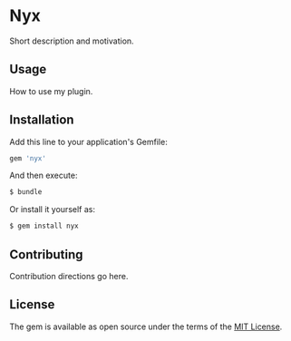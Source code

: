 # Nyx
Short description and motivation.

## Usage
How to use my plugin.

## Installation
Add this line to your application's Gemfile:

```ruby
gem 'nyx'
```

And then execute:
```bash
$ bundle
```

Or install it yourself as:
```bash
$ gem install nyx
```

## Contributing
Contribution directions go here.

## License
The gem is available as open source under the terms of the [MIT License](https://opensource.org/licenses/MIT).
